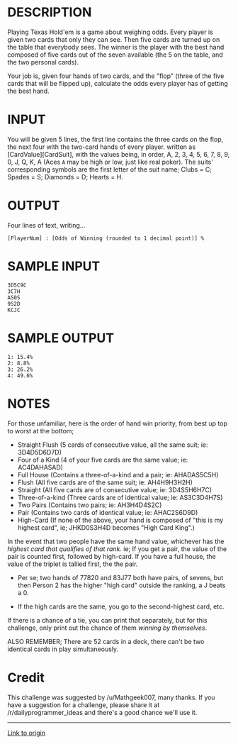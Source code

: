 # DESCRIPTION

Playing Texas Hold'em is a game about weighing odds. Every player is given two cards that only they can see. Then five cards are turned up on the table that everybody sees. The winner is the player with the best hand composed of five cards out of the seven available (the 5 on the table, and the two personal cards).

Your job is, given four hands of two cards, and the "flop" (three of the five cards that will be flipped up), calculate the odds every player has of getting the best hand.

# INPUT

You will be given 5 lines, the first line contains the three cards on the flop, the next four with the two-card hands of every player. written as \[CardValue]\[CardSuit], with the values being, in order, A, 2, 3, 4, 5, 6, 7, 8, 9, 0, J, Q, K, A (Aces `A` may be high or low, just like real poker). The suits' corresponding symbols are the first letter of the suit name; Clubs = C; Spades = S; Diamonds = D; Hearts = H.

# OUTPUT

Four lines of text, writing...

	[PlayerNum] : [Odds of Winning (rounded to 1 decimal point)] %

# SAMPLE INPUT

	3D5C9C    
	3C7H    
	AS0S    
	9S2D    
	KCJC    

# SAMPLE OUTPUT

	1: 15.4%    
	2: 8.8%    
	3: 26.2%    
	4: 49.6%    

# NOTES

For those unfamiliar, here is the order of hand win priority, from best up top to worst at the bottom;

* Straight Flush (5 cards of consecutive value, all the same suit; ie: 3D4D5D6D7D)
* Four of a Kind (4 of your five cards are the same value; ie: AC4DAHASAD)
* Full House (Contains a three-of-a-kind and a pair; ie: AHADAS5C5H)
* Flush (All five cards are of the same suit; ie: AH4H9H3H2H)
* Straight (All five cards are of consecutive value; ie: 3D4S5H6H7C)
* Three-of-a-kind (Three cards are of identical value; ie: AS3C3D4H7S)
* Two Pairs (Contains two pairs; ie: AH3H4D4S2C)
* Pair (Contains two cards of identical value; ie: AHAC2S6D9D)
* High-Card (If none of the above, your hand is composed of "this is my highest card", ie; JHKD0S3H4D becomes "High Card King".)

In the event that two people have the same hand value, whichever has the *highest card that qualifies of that rank.* ie; If you get a pair, the value of the pair is counted first, followed by high-card. If you have a full house, the value of the triplet is tallied first, the the pair.
  * Per se; two hands of 77820 and 83J77 both have pairs, of sevens, but then Person 2 has the higher "high card" outside the ranking, a J beats a 0.

  * If the high cards are the same, you go to the second-highest card, etc.

If there is a chance of a tie, you can print that separately, but for this challenge, only print out the chance of them *winning by themselves*.

ALSO REMEMBER; There are 52 cards in a deck, there can't be two identical cards in play simultaneously.

# Credit

This challenge was suggested by /u/Mathgeek007, many thanks. If you have a suggestion for a challenge, please share it at /r/dailyprogrammer_ideas and there's a good chance we'll use it.

---

[Link to origin](https://www.reddit.com/r/dailyprogrammer/6eublu)